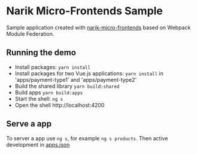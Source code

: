 # Narik Micro-Frontends Sample

Sample application created with [narik-micro-frontends](https://github.com/NarikMe/narik-micro-frontends) based on Webpack Module Federation.  

## Running the demo

- Install packages: `yarn install` 
- Install packages for two Vue.js applications: `yarn install` in 'apps/payment-type1' and 'apps/payment-type2'
- Build the shared library `yarn build:shared`
- Build apps `yarn build:apps`
- Start the shell: `ng s`
- Open the shell http://localhost:4200

## Serve a app

To server a app use `ng s`, for example `ng s products`. Then active development in [apps.json](https://github.com/NarikMe/narik-micro-frontends-sample)

